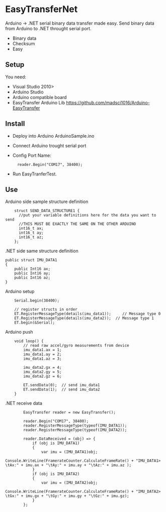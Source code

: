 EasyTransferNet
===============

Arduino -> .NET serial binary data transfer made easy.
Send binary data from Arduino to .NET throught serial port.

* Binary data
* Checksum
* Easy

Setup
--------------
You need:
* Visual Studio 2010>
* Arduino Studio
* Arduino compatible board
* EasyTransfer Arduino Lib https://github.com/madsci1016/Arduino-EasyTransfer

Install
--------------
* Deploy into Arduino ArduinoSample.ino
* Connect Arduino trought serial port
* Config Port Name:

        reader.Begin("COM17", 38400);

* Run EasyTranferTest.

Use
--------------

Arduino side sample structure definition
        
        struct SEND_DATA_STRUCTURE1 {
          //put your variable definitions here for the data you want to send
          //THIS MUST BE EXACTLY THE SAME ON THE OTHER ARDUINO
          int16_t ax;
          int16_t ay;
          int16_t az;
        };

.NET side same structure definition

    public struct IMU_DATA1
    {
        public Int16 ax;
        public Int16 ay;
        public Int16 az;
    }

Arduino setup

        Serial.begin(38400);

        // register structs in order
        ET.RegisterMessageType(details(imu_data1));     // Message type 0
        ET.RegisterMessageType(details(imu_data2));	 // Message type 1
        ET.begin(&Serial);
    
Arduino push 

        void loop() {
            // read raw accel/gyro measurements from device
            imu_data1.ax = 1;
            imu_data1.ay = 2;
            imu_data1.az = 3;
            
        	imu_data2.gx = 4;
            imu_data2.gy = 5;
            imu_data2.gz = 6;
           
            ET.sendData(0);  // send imu_data1
            ET.sendData(1);  // send imu_data2
        }

.NET receive data

            EasyTransfer reader = new EasyTransfer();

            reader.Begin("COM17", 38400);
            reader.RegisterMessageType(typeof(IMU_DATA1));
            reader.RegisterMessageType(typeof(IMU_DATA2));

            reader.DataReceived = (obj) => {
                if (obj is IMU_DATA1)
                {
                    var imu = (IMU_DATA1)obj;
                    Console.WriteLine(FramerateCounter.CalculateFrameRate() + "IMU_DATA1> \tAx:" + imu.ax + "\tAy:" + imu.ay + "\tAz:" + imu.az );
                }
                if (obj is IMU_DATA2)
                {
                    var imu = (IMU_DATA2)obj;
                    Console.WriteLine(FramerateCounter.CalculateFrameRate() + "IMU_DATA2> \tGx:" + imu.gx + "\tGy:" + imu.gy + "\tGz:" + imu.gz);
                }
            };




